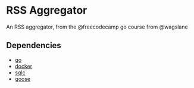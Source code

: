 # RSS Aggregator

An RSS aggregator, from the @freecodecamp go course from @wagslane

## Dependencies

- [go](https://go.dev/)
- [docker](https://docs.docker.com/)
- [sqlc](https://github.com/sqlc-dev/sqlc/)
- [goose](https://github.com/pressly/goose/)